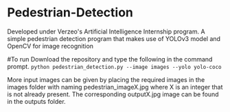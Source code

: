 # Pedestrian-Detection
Developed under Verzeo's Artificial Intelligence Internship program. A simple pedestrian detection program that makes use of YOLOv3 model and OpenCV for image recognition

#To run
Download the repository and type the following in the command prompt.
`python pedestrian_detection.py --image images --yolo yolo-coco`

More input images can be given by placing the required images in the images folder with naming pedestrian_imageX.jpg where X is an integer that is not already present. The corresponding outputX.jpg image can be found in the outputs folder.
